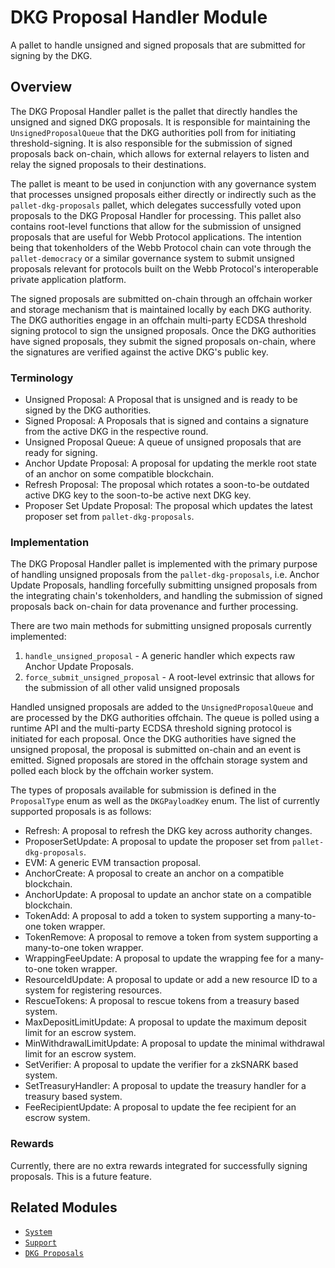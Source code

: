  # DKG Proposal Handler Module

 A pallet to handle unsigned and signed proposals that are submitted for signing by the DKG.

 ## Overview

 The DKG Proposal Handler pallet is the pallet that directly handles the unsigned and
 signed DKG proposals. It is responsible for maintaining the `UnsignedProposalQueue` that the
 DKG authorities poll from for initiating threshold-signing. It is also responsible for the
 submission of signed proposals back on-chain, which allows for external relayers to listen and
 relay the signed proposals to their destinations.

 The pallet is meant to be used in conjunction with any governance system that processes
 unsigned proposals either directly or indirectly such as the `pallet-dkg-proposals` pallet,
 which delegates successfully voted upon proposals to the DKG Proposal Handler for processing.
 This pallet also contains root-level functions that allow for the submission of unsigned
 proposals that are useful for Webb Protocol applications. The intention being that tokenholders
 of the Webb Protocol chain can vote through the `pallet-democracy` or a similar governance
 system to submit unsigned proposals relevant for protocols built on the Webb Protocol's
 interoperable private application platform.

 The signed proposals are submitted on-chain through an offchain worker and storage mechanism
 that is maintained locally by each DKG authority. The DKG authorities engage in an offchain
 multi-party ECDSA threshold signing protocol to sign the unsigned proposals. Once the DKG
 authorities have signed proposals, they submit the signed proposals on-chain, where the
 signatures are verified against the active DKG's public key.

 ### Terminology

 - Unsigned Proposal: A Proposal that is unsigned and is ready to be signed by the DKG
   authorities.
 - Signed Proposal: A Proposals that is signed and contains a signature from the active DKG in
   the respective round.
 - Unsigned Proposal Queue: A queue of unsigned proposals that are ready for signing.
 - Anchor Update Proposal: A proposal for updating the merkle root state of an anchor on some
   compatible blockchain.
 - Refresh Proposal: The proposal which rotates a soon-to-be outdated active DKG key to the
   soon-to-be active next DKG key.
 - Proposer Set Update Proposal: The proposal which updates the latest proposer set from
   `pallet-dkg-proposals`.

 ### Implementation

 The DKG Proposal Handler pallet is implemented with the primary purpose of handling unsigned
 proposals from the `pallet-dkg-proposals`, i.e. Anchor Update Proposals, handling forcefully
 submitting unsigned proposals from the integrating chain's tokenholders, and handling the
 submission of signed proposals back on-chain for data provenance and further processing.

 There are two main methods for submitting unsigned proposals currently implemented:
 1. `handle_unsigned_proposal` - A generic handler which expects raw Anchor Update Proposals.
 2. `force_submit_unsigned_proposal` - A root-level extrinsic that allows for the submission of
 all other valid unsigned proposals

 Handled unsigned proposals are added to the `UnsignedProposalQueue` and are processed by the DKG
 authorities offchain. The queue is polled using a runtime API and the multi-party ECDSA
 threshold signing protocol is initiated for each proposal. Once the DKG authorities have signed
 the unsigned proposal, the proposal is submitted on-chain and an event is emitted.
 Signed proposals are stored in the offchain storage system and polled each block by the offchain
 worker system.

 The types of proposals available for submission is defined in the `ProposalType` enum as well as
 the `DKGPayloadKey` enum. The list of currently supported proposals is as follows:
 - Refresh: A proposal to refresh the DKG key across authority changes.
 - ProposerSetUpdate: A proposal to update the proposer set from `pallet-dkg-proposals`.
 - EVM: A generic EVM transaction proposal.
 - AnchorCreate: A proposal to create an anchor on a compatible blockchain.
 - AnchorUpdate: A proposal to update an anchor state on a compatible blockchain.
 - TokenAdd: A proposal to add a token to system supporting a many-to-one token wrapper.
 - TokenRemove: A proposal to remove a token from system supporting a many-to-one token wrapper.
 - WrappingFeeUpdate: A proposal to update the wrapping fee for a many-to-one token wrapper.
 - ResourceIdUpdate: A proposal to update or add a new resource ID to a system for registering
   resources.
 - RescueTokens: A proposal to rescue tokens from a treasury based system.
 - MaxDepositLimitUpdate: A proposal to update the maximum deposit limit for an escrow system.
 - MinWithdrawalLimitUpdate: A proposal to update the minimal withdrawal limit for an escrow
   system.
 - SetVerifier: A proposal to update the verifier for a zkSNARK based system.
 - SetTreasuryHandler: A proposal to update the treasury handler for a treasury based system.
 - FeeRecipientUpdate: A proposal to update the fee recipient for an escrow system.

 ### Rewards

 Currently, there are no extra rewards integrated for successfully signing proposals. This is a
 future feature.

 ## Related Modules

 * [`System`](https://github.com/paritytech/substrate/tree/master/frame/system)
 * [`Support`](https://github.com/paritytech/substrate/tree/master/frame/support)
 * [`DKG Proposals`](https://github.com/webb-tools/dkg-substrate/blob/664aebd10e6c1dc9e787a0465fd36b60e5e82c0d/pallets/dkg-proposals)
